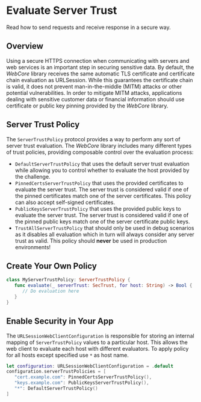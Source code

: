 # Evaluate Server Trust

Read how to send requests and receive response in a secure way.

## Overview

Using a secure HTTPS connection when communicating with servers and web services is an important 
step in securing sensitive data. By default, the *WebCore* library receives the same automatic TLS 
certificate and certificate chain evaluation as URLSession. While this guarantees the certificate 
chain is valid, it does not prevent man-in-the-middle (MITM) attacks or other potential 
vulnerabilities. In order to mitigate MITM attacks, applications dealing with sensitive customer 
data or financial information should use certificate or public key pinning provided by the *WebCore* 
library.

## Server Trust Policy

The `ServerTrustPolicy` protocol provides a way to perform any sort of server trust evaluation. The 
*WebCore* library includes many different types of trust policies, providing composable control over 
the evaluation process:

- `DefaultServerTrustPolicy` that uses the default server trust evaluation while allowing you to 
  control whether to evaluate the host provided by the challenge.
- `PinnedCertsServerTrustPolicy` that uses the provided certificates to evaluate the server trust. 
  The server trust is considered valid if one of the pinned certificates match one of the server 
  certificates. This policy can also accept self-signed certificates.
- `PublicKeysServerTrustPolicy` that uses the provided public keys to evaluate the server trust. 
  The server trust is considered valid if one of the pinned public keys match one of the server 
  certificate public keys.
- `TrustAllServerTrustPolicy` that should only be used in debug scenarios as it disables all 
  evaluation which in turn will always consider any server trust as valid. This policy should 
  **never** be used in production environments!

## Create Your Own Policy

```swift
class MyServerTrustPolicy: ServerTrustPolicy {
   func evaluate(_ serverTrust: SecTrust, for host: String) -> Bool {
      // Do evaluation here
   }
}
```

## Enable Security in Your App

The `URLSessionWebClientConfiguration` is responsible for storing an internal mapping of 
`ServerTrustPolicy` values to a particular host. This allows the web client to evaluate each host 
with different evaluators. To apply policy for all hosts except specified use `*` as host name.  

```swift
let configuration: URLSessionWebClientConfiguration = .default
configuration.serverTrustPolicies = [
   "cert.example.com": PinnedCertsServerTrustPolicy(),
   "keys.example.com": PublicKeysServerTrustPolicy(),
   "*": DefaultServerTrustPolicy()
]
```
